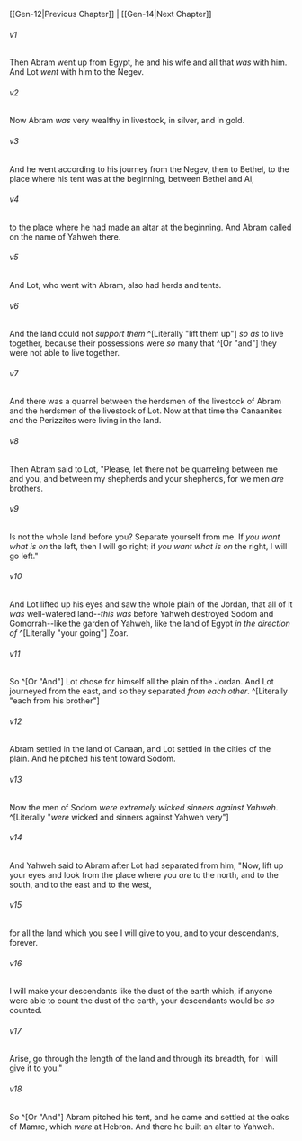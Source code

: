 ﻿---
aliases:
  - Genesis 13
---

[[Gen-12|Previous Chapter]] | [[Gen-14|Next Chapter]]

###### v1
Then Abram went up from Egypt, he and his wife and all that _was_ with him. And Lot _went_ with him to the Negev.

###### v2
Now Abram _was_ very wealthy in livestock, in silver, and in gold.

###### v3
And he went according to his journey from the Negev, then to Bethel, to the place where his tent was at the beginning, between Bethel and Ai,

###### v4
to the place where he had made an altar at the beginning. And Abram called on the name of Yahweh there.

###### v5
And Lot, who went with Abram, also had herds and tents.

###### v6
And the land could not _support them_ ^[Literally "lift them up"] _so as_ to live together, because their possessions were _so_ many that ^[Or "and"] they were not able to live together.

###### v7
And there was a quarrel between the herdsmen of the livestock of Abram and the herdsmen of the livestock of Lot. Now at that time the Canaanites and the Perizzites were living in the land.

###### v8
Then Abram said to Lot, "Please, let there not be quarreling between me and you, and between my shepherds and your shepherds, for we men _are_ brothers.

###### v9
Is not the whole land before you? Separate yourself from me. If _you want what is on_ the left, then I will go right; if _you want what is on_ the right, I will go left."

###### v10
And Lot lifted up his eyes and saw the whole plain of the Jordan, that all of it _was_ well-watered land--_this was_ before Yahweh destroyed Sodom and Gomorrah--like the garden of Yahweh, like the land of Egypt _in the direction of_ ^[Literally "your going"] Zoar.

###### v11
So ^[Or "And"] Lot chose for himself all the plain of the Jordan. And Lot journeyed from the east, and so they separated _from each other_. ^[Literally "each from his brother"]

###### v12
Abram settled in the land of Canaan, and Lot settled in the cities of the plain. And he pitched his tent toward Sodom.

###### v13
Now the men of Sodom _were extremely wicked sinners against Yahweh_. ^[Literally "_were_ wicked and sinners against Yahweh very"]

###### v14
And Yahweh said to Abram after Lot had separated from him, "Now, lift up your eyes and look from the place where you _are_ to the north, and to the south, and to the east and to the west,

###### v15
for all the land which you see I will give to you, and to your descendants, forever.

###### v16
I will make your descendants like the dust of the earth which, if anyone were able to count the dust of the earth, your descendants would be _so_ counted.

###### v17
Arise, go through the length of the land and through its breadth, for I will give it to you."

###### v18
So ^[Or "And"] Abram pitched his tent, and he came and settled at the oaks of Mamre, which _were_ at Hebron. And there he built an altar to Yahweh.